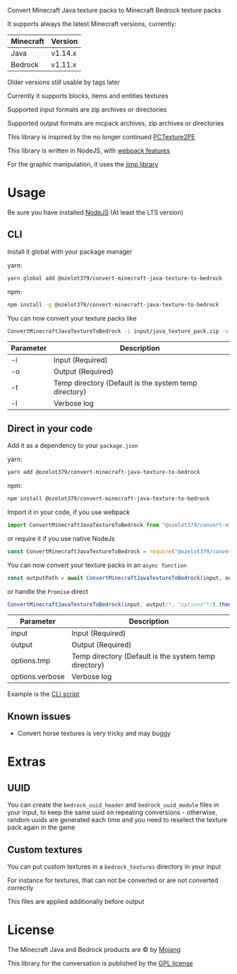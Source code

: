 Convert Minecraft Java texture packs to Minecraft Bedrock texture packs

It supports always the latest Minecraft versions, currently:

| Minecraft | Version |
|-----------|---------|
| Java      | v1.14.x |
| Bedrock   | v1.11.x |

Older versions still usable by tags later

Currently it supports blocks, items and entities textures

Supported input formats are zip archives or directories

Supported output formats are mcpack archives, zip archives or directories

This library is inspired by the no longer continued [PCTexture2PE](https://github.com/rodrigojxd/PCTexture2PE)

This library is written in NodeJS, with [webpack features](https://www.npmjs.com/package/webpack)

For the graphic manipulation, it uses the [jimp library](https://www.npmjs.com/package/jimp)

# Usage

Be sure you have installed [NodeJS](https://nodejs.org) (At least the LTS version)

## CLI
Install it global with your package manager

yarn:
```bash
yarn global add @ozelot379/convert-minecraft-java-texture-to-bedrock
```
npm:
```bash
npm install -g @ozelot379/convert-minecraft-java-texture-to-bedrock
```

You can now convert your texture packs like

```bash
ConvertMinecraftJavaTextureToBedrock -i input/java_texture_pack.zip -o output/bedrock_texture_pack.mcpack
```

| Parameter | Description                                           |
|-----------|-------------------------------------------------------|
| -i        | Input (Required)                                      |
| -o        | Output (Required)                                     |
| -t        | Temp directory (Default is the system temp directory) |
| -l        | Verbose log                                           |

## Direct in your code
Add it as a dependency to your `package.json`

yarn:
```bash
yarn add @ozelot379/convert-minecraft-java-texture-to-bedrock
```
npm:
```bash
npm install @ozelot379/convert-minecraft-java-texture-to-bedrock
```

Import it in your code, if you use webpack
```javascript
import ConvertMinecraftJavaTextureToBedrock from "@ozelot379/convert-minecraft-java-texture-to-bedrock";
```
or require it if you use native NodeJs
```javascript
const ConvertMinecraftJavaTextureToBedrock = require("@ozelot379/convert-minecraft-java-texture-to-bedrock").default;
```

You can now convert your texture packs in an `async function`
```javascript
const outputPath = await ConvertMinecraftJavaTextureToBedrock(input, output/*, "options"*/);
```
or handle the `Promise` direct
```javascript
ConvertMinecraftJavaTextureToBedrock(input, output/*, "options"*/).then((outputPath) => {}).catch((err) => {});
```

| Parameter       | Description                                           |
|-----------------|-------------------------------------------------------|
| input           | Input (Required)                                      |
| output          | Output (Required)                                     |
| options.tmp     | Temp directory (Default is the system temp directory) |
| options.verbose | Verbose log                                           |

Example is the [CLI script](./src/cli.js)

## Known issues
- Convert horse textures is very tricky and may buggy

# Extras

## UUID
You can create the `bedrock_uuid_header` and `bedrock_uuid_module` files in your input, to keep the same uuid on repeating conversions - otherwise, random uuids are generated each time and you need to reselect the texture pack again in the game

## Custom textures
You can put custom textures in a `bedrock_textures` directory in your input

For instance for textures, that can not be converted or are not converted correctly

This files are applied additionally before output

# License
The Minecraft Java and Bedrock products are &copy; by [Mojang](https://mojang.com/)

This library for the conversation is published by the [GPL license](https://www.gnu.org/licenses/gpl-3.0.txt)

